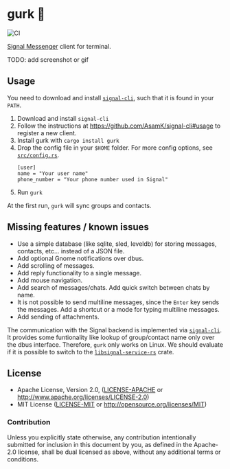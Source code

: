 # gurk 🥒
![CI](https://github.com/boxdot/gurk-rs/workflows/CI/badge.svg)

[Signal Messenger] client for terminal.

TODO: add screenshot or gif

## Usage

You need to download and install [`signal-cli`], such that it is found in your `PATH`.

1. Download and install `signal-cli`
2. Follow the instructions at https://github.com/AsamK/signal-cli#usage to register a new client.
3. Install gurk with `cargo install gurk`
4. Drop the config file in your `$HOME` folder. For more config options, see [`src/config.rs`].
    ```
    [user]
    name = "Your user name"
    phone_number = "Your phone number used in Signal"
    ```
5. Run `gurk`

At the first run, `gurk` will sync groups and contacts.

## Missing features / known issues

* Use a simple database (like sqlite, sled, leveldb) for storing messages, contacts, etc... instead
  of a JSON file.
* Add optional Gnome notifications over dbus.
* Add scrolling of messages.
* Add reply functionality to a single message.
* Add mouse navigation.
* Add search of messages/chats. Add quick switch between chats by name.
* It is not possible to send multiline messages, since the `Enter` key sends the messages. Add a
  shortcut or a mode for typing multiline messages.
* Add sending of attachments.

The communication with the Signal backend is implemented via [`signal-cli`]. It provides some
funtionality like lookup of group/contact name only over the dbus interface. Therefore, `gurk` only
works on Linux. We should evaluate if it is possible to switch to the [`libsignal-service-rs`]
crate.

## License

 * Apache License, Version 2.0, ([LICENSE-APACHE](LICENSE-APACHE) or
   http://www.apache.org/licenses/LICENSE-2.0)
 * MIT License ([LICENSE-MIT](LICENSE-MIT) or
   http://opensource.org/licenses/MIT)

### Contribution

Unless you explicitly state otherwise, any contribution intentionally submitted
for inclusion in this document by you, as defined in the Apache-2.0 license,
shall be dual licensed as above, without any additional terms or conditions.

[Signal Messenger]: https://signal.org
[`signal-cli`]: https://github.com/AsamK/signal-cli
[`libsignal-service-rs`]: https://github.com/Michael-F-Bryan/libsignal-service-rs
[`src/config.rs`]: https://github.com/boxdot/gurk-rs/blob/master/src/config.rs
